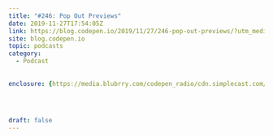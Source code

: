 ```yaml
---
title: "#246: Pop Out Previews"
date: 2019-11-27T17:54:05Z
link: https://blog.codepen.io/2019/11/27/246-pop-out-previews/?utm_medium=RSS&utm_source=hune
site: blog.codepen.io
topic: podcasts
category:
  - Podcast
  
  
enclosure: {https://media.blubrry.com/codepen_radio/cdn.simplecast.com/audio/a57091/a570912b-55d0-4b6d-a6c2-123097b3faab/a521d6e0-98f6-4028-81e2-0cc4a8ca2229/codepenradio-246_tc.mp3 23245095 audio/mpeg} 


 
  
draft: false
---
```

